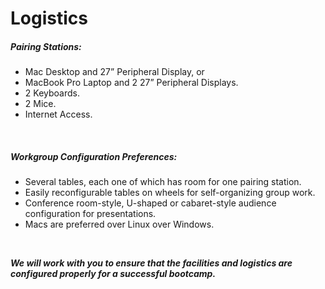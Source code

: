 # Logistics

##### Pairing Stations:

* Mac Desktop and 27” Peripheral Display, or
* MacBook Pro Laptop and 2 27” Peripheral Displays.
* 2 Keyboards.
* 2 Mice.
* Internet Access.

<br>

##### Workgroup Configuration Preferences:

* Several tables, each one of which has room for one pairing station.
* Easily reconfigurable tables on wheels for self-organizing group work.
* Conference room-style, U-shaped or cabaret-style audience configuration for presentations.
* Macs are preferred over Linux over Windows.

<br>

__*We will work with you to ensure that the facilities and logistics are configured properly for a successful bootcamp.*__

